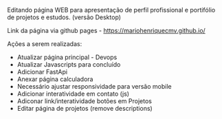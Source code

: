 Editando página WEB para apresentação de perfil profissional e portifólio de projetos e estudos. (versão Desktop)

Link da página via github pages - https://mariohenriquecmv.github.io/

Ações a serem realizadas: 

- Atualizar página principal - Devops
- Atualizar Javascripts para concluído
- Adicionar FastApi
- Anexar página calculadora
- Necessário ajustar responsividade para versão mobile
- Adicionar interatividade em contato (js)
- Adiconar link/interatividade botões em Projetos
- Editar página de projetos (remove descriptions)
